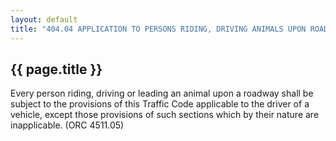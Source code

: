 ---
layout: default 
title: "404.04 APPLICATION TO PERSONS RIDING, DRIVING ANIMALS UPON ROADWAY."---

{{ page.title }}
----------------

Every person riding, driving or leading an animal upon a roadway shall
be subject to the provisions of this Traffic Code applicable to the
driver of a vehicle, except those provisions of such sections which by
their nature are inapplicable. (ORC 4511.05)
